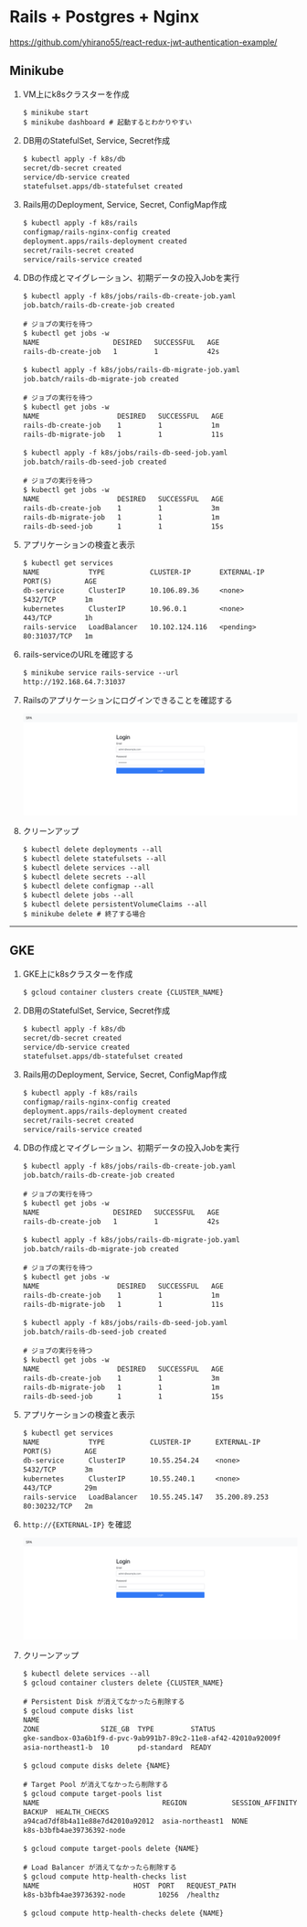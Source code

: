 # Rails + Postgres + Nginx

https://github.com/yhirano55/react-redux-jwt-authentication-example/

## Minikube

1. VM上にk8sクラスターを作成

    ```
    $ minikube start
    $ minikube dashboard # 起動するとわかりやすい
    ```

2. DB用のStatefulSet, Service, Secret作成

    ```
    $ kubectl apply -f k8s/db
    secret/db-secret created
    service/db-service created
    statefulset.apps/db-statefulset created
    ```

3. Rails用のDeployment, Service, Secret, ConfigMap作成

    ```
    $ kubectl apply -f k8s/rails
    configmap/rails-nginx-config created
    deployment.apps/rails-deployment created
    secret/rails-secret created
    service/rails-service created
    ```

4. DBの作成とマイグレーション、初期データの投入Jobを実行

    ```
    $ kubectl apply -f k8s/jobs/rails-db-create-job.yaml
    job.batch/rails-db-create-job created

    # ジョブの実行を待つ
    $ kubectl get jobs -w
    NAME                  DESIRED   SUCCESSFUL   AGE
    rails-db-create-job   1         1            42s

    $ kubectl apply -f k8s/jobs/rails-db-migrate-job.yaml
    job.batch/rails-db-migrate-job created

    # ジョブの実行を待つ
    $ kubectl get jobs -w
    NAME                   DESIRED   SUCCESSFUL   AGE
    rails-db-create-job    1         1            1m
    rails-db-migrate-job   1         1            11s

    $ kubectl apply -f k8s/jobs/rails-db-seed-job.yaml
    job.batch/rails-db-seed-job created

    # ジョブの実行を待つ
    $ kubectl get jobs -w
    NAME                   DESIRED   SUCCESSFUL   AGE
    rails-db-create-job    1         1            3m
    rails-db-migrate-job   1         1            1m
    rails-db-seed-job      1         1            15s
    ```

5. アプリケーションの検査と表示

    ```
    $ kubectl get services
    NAME            TYPE           CLUSTER-IP       EXTERNAL-IP   PORT(S)        AGE
    db-service      ClusterIP      10.106.89.36     <none>        5432/TCP       1m
    kubernetes      ClusterIP      10.96.0.1        <none>        443/TCP        1h
    rails-service   LoadBalancer   10.102.124.116   <pending>     80:31037/TCP   1m
    ```

6. rails-serviceのURLを確認する

    ```
    $ minikube service rails-service --url
    http://192.168.64.7:31037
    ```

7. Railsのアプリケーションにログインできることを確認する

    ![image](rails_login.png)

8. クリーンアップ

    ```
    $ kubectl delete deployments --all
    $ kubectl delete statefulsets --all
    $ kubectl delete services --all
    $ kubectl delete secrets --all
    $ kubectl delete configmap --all
    $ kubectl delete jobs --all
    $ kubectl delete persistentVolumeClaims --all
    $ minikube delete # 終了する場合
    ```

---

## GKE

1. GKE上にk8sクラスターを作成

    ```
    $ gcloud container clusters create {CLUSTER_NAME}
    ```

2. DB用のStatefulSet, Service, Secret作成

    ```
    $ kubectl apply -f k8s/db
    secret/db-secret created
    service/db-service created
    statefulset.apps/db-statefulset created
    ```

3. Rails用のDeployment, Service, Secret, ConfigMap作成

    ```
    $ kubectl apply -f k8s/rails
    configmap/rails-nginx-config created
    deployment.apps/rails-deployment created
    secret/rails-secret created
    service/rails-service created
    ```

4. DBの作成とマイグレーション、初期データの投入Jobを実行

    ```
    $ kubectl apply -f k8s/jobs/rails-db-create-job.yaml
    job.batch/rails-db-create-job created

    # ジョブの実行を待つ
    $ kubectl get jobs -w
    NAME                  DESIRED   SUCCESSFUL   AGE
    rails-db-create-job   1         1            42s

    $ kubectl apply -f k8s/jobs/rails-db-migrate-job.yaml
    job.batch/rails-db-migrate-job created

    # ジョブの実行を待つ
    $ kubectl get jobs -w
    NAME                   DESIRED   SUCCESSFUL   AGE
    rails-db-create-job    1         1            1m
    rails-db-migrate-job   1         1            11s

    $ kubectl apply -f k8s/jobs/rails-db-seed-job.yaml
    job.batch/rails-db-seed-job created

    # ジョブの実行を待つ
    $ kubectl get jobs -w
    NAME                   DESIRED   SUCCESSFUL   AGE
    rails-db-create-job    1         1            3m
    rails-db-migrate-job   1         1            1m
    rails-db-seed-job      1         1            15s
    ```

5. アプリケーションの検査と表示

    ```
    $ kubectl get services
    NAME            TYPE           CLUSTER-IP      EXTERNAL-IP     PORT(S)        AGE
    db-service      ClusterIP      10.55.254.24    <none>          5432/TCP       3m
    kubernetes      ClusterIP      10.55.240.1     <none>          443/TCP        29m
    rails-service   LoadBalancer   10.55.245.147   35.200.89.253   80:30232/TCP   2m
    ```

6. `http://{EXTERNAL-IP}` を確認

    ![image](rails_login.png)

8. クリーンアップ

    ```
    $ kubectl delete services --all
    $ gcloud container clusters delete {CLUSTER_NAME}

    # Persistent Disk が消えてなかったら削除する
    $ gcloud compute disks list
    NAME                                                             ZONE               SIZE_GB  TYPE         STATUS
    gke-sandbox-03a6b1f9-d-pvc-9ab991b7-89c2-11e8-af42-42010a92009f  asia-northeast1-b  10       pd-standard  READY

    $ gcloud compute disks delete {NAME}

    # Target Pool が消えてなかったら削除する
    $ gcloud compute target-pools list
    NAME                              REGION           SESSION_AFFINITY  BACKUP  HEALTH_CHECKS
    a94cad7df8b4a11e88e7d42010a92012  asia-northeast1  NONE                      k8s-b3bfb4ae39736392-node

    $ gcloud compute target-pools delete {NAME}

    # Load Balancer が消えてなかったら削除する
    $ gcloud compute http-health-checks list
    NAME                       HOST  PORT   REQUEST_PATH
    k8s-b3bfb4ae39736392-node        10256  /healthz

    $ gcloud compute http-health-checks delete {NAME}
    ```
